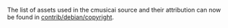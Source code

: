 The list of assets used in the cmusicai source and their attribution can now be found in [contrib/debian/copyright](../contrib/debian/copyright).
